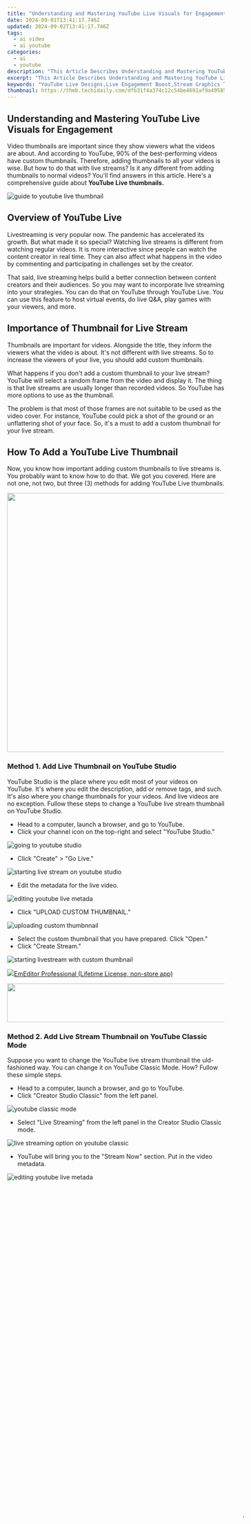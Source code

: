 ```yaml
---
title: "Understanding and Mastering YouTube Live Visuals for Engagement for 2024"
date: 2024-09-01T13:41:17.746Z
updated: 2024-09-02T13:41:17.746Z
tags:
  - ai video
  - ai youtube
categories:
  - ai
  - youtube
description: "This Article Describes Understanding and Mastering YouTube Live Visuals for Engagement for 2024"
excerpt: "This Article Describes Understanding and Mastering YouTube Live Visuals for Engagement for 2024"
keywords: "YouTube Live Designs,Live Engagement Boost,Stream Graphics Tips,Video Effect Images,Interactive Screen Setup,Visuals for Live Sessions,Enhance Live Viewership"
thumbnail: https://thmb.techidaily.com/dfb31f4a374c12c54be4691af9a495853d8fa50fd8b2538ecaa291b275493185.jpg
---
```


## Understanding and Mastering YouTube Live Visuals for Engagement

Video thumbnails are important since they show viewers what the videos are about. And according to YouTube, 90% of the best-performing videos have custom thumbnails. Therefore, adding thumbnails to all your videos is wise. But how to do that with live streams? Is it any different from adding thumbnails to normal videos? You'll find answers in this article. Here's a comprehensive guide about **YouTube Live thumbnails.**

![guide to youtube live thumbnail](https://images.wondershare.com/filmora/article-images/youtube-live-thumbnail.gif)

## Overview of YouTube Live

Livestreaming is very popular now. The pandemic has accelerated its growth. But what made it so special? Watching live streams is different from watching regular videos. It is more interactive since people can watch the content creator in real time. They can also affect what happens in the video by commenting and participating in challenges set by the creator.

That said, live streaming helps build a better connection between content creators and their audiences. So you may want to incorporate live streaming into your strategies. You can do that on YouTube through YouTube Live. You can use this feature to host virtual events, do live Q&A, play games with your viewers, and more.

## Importance of Thumbnail for Live Stream

Thumbnails are important for videos. Alongside the title, they inform the viewers what the video is about. It's not different with live streams. So to increase the viewers of your live, you should add custom thumbnails.

What happens if you don't add a custom thumbnail to your live stream? YouTube will select a random frame from the video and display it. The thing is that live streams are usually longer than recorded videos. So YouTube has more options to use as the thumbnail.

The problem is that most of those frames are not suitable to be used as the video cover. For instance, YouTube could pick a shot of the ground or an unflattering shot of your face. So, it's a must to add a custom thumbnail for your live stream.

## How To Add a YouTube Live Thumbnail

Now, you know how important adding custom thumbnails to live streams is. You probably want to know how to do that. We got you covered. Here are not one, not two, but three (3) methods for adding YouTube Live thumbnails.

<!-- affiliate ads begin -->
<a href="https://appsumo.8odi.net/c/5597632/2082535/7443" target="_top" id="2082535"><img src="//a.impactradius-go.com/display-ad/7443-2082535" border="0" alt="" width="1200" height="600"/></a><img height="0" width="0" src="https://appsumo.8odi.net/i/5597632/2082535/7443" style="position:absolute;visibility:hidden;" border="0" />
<!-- affiliate ads end -->
### Method 1\. Add Live Thumbnail on YouTube Studio

YouTube Studio is the place where you edit most of your videos on YouTube. It's where you edit the description, add or remove tags, and such. It's also where you change thumbnails for your videos. And live videos are no exception. Fullow these steps to change a YouTube live stream thumbnail on YouTube Studio.

* Head to a computer, launch a browser, and go to YouTube.
* Click your channel icon on the top-right and select "YouTube Studio."

![going to youtube studio](https://images.wondershare.com/filmora/article-images/youtube-live-thumbnail-studio-2.jpg)

* Click "Create" > "Go Live."

![starting live stream on youtube studio](https://images.wondershare.com/filmora/article-images/youtube-live-thumbnail-studio-3.JPG)

* Edit the metadata for the live video.

![editing youtube live metada](https://images.wondershare.com/filmora/article-images/youtube-live-thumbnail-studio-4.JPG)

* Click "UPLOAD CUSTOM THUMBNAIL."

![uploading custom thumbnnail](https://images.wondershare.com/filmora/article-images/youtube-live-thumbnail-studio-5.JPG)

* Select the custom thumbnail that you have prepared. Click "Open."
* Click "Create Stream."

![starting livestream with custom thumbnail](https://images.wondershare.com/filmora/article-images/youtube-live-thumbnail-studio-7.jpg)

<!-- affiliate ads begin -->
<a href="https://shop.emeditor.com/order/checkout.php?PRODS=4631722&QTY=1&AFFILIATE=108875&CART=1"><img src="https://www.emeditor.com/wp-content/uploads/2023/05/frontpage2-2048x588.webp" border="0">EmEditor Professional (Lifetime License, non-store app)</a>
<!-- affiliate ads end -->
<!-- affiliate ads begin -->
<a href="https://mindmanager.sjv.io/c/5597632/1787667/20231" target="_top" id="1787667"><img src="//a.impactradius-go.com/display-ad/20231-1787667" border="0" alt="" width="728" height="90"/></a><img height="0" width="0" src="https://imp.pxf.io/i/5597632/1787667/20231" style="position:absolute;visibility:hidden;" border="0" />
<!-- affiliate ads end -->
### Method 2\. Add Live Stream Thumbnail on YouTube Classic Mode

Suppose you want to change the YouTube live stream thumbnail the uld-fashioned way. You can change it on YouTube Classic Mode. How? Fullow these simple steps.

* Head to a computer, launch a browser, and go to YouTube.
* Click "Creator Studio Classic" from the left panel.

![youtube classic mode](https://images.wondershare.com/filmora/article-images/youtube-live-thumbnail-classic-2.jpg)

* Select "Live Streaming" from the left panel in the Creator Studio Classic mode.

![live streaming option on youtube classic](https://images.wondershare.com/filmora/article-images/youtube-live-thumbnail-classic-3.JPG)

* YouTube will bring you to the "Stream Now" section. Put in the video metadata.

![editing youtube live metada](https://images.wondershare.com/filmora/article-images/youtube-live-thumbnail-classic-4.JPG)

<!-- affiliate ads begin -->
<span id="1793213">
					<video width="1080" height="1620" style="cursor:pointer"
           poster="//a.impactradius-go.com/display-clicktoplayimage/1793213.jpeg"
           onclick="if(!this.playClicked){this.play();this.setAttribute('controls',true);this.playClicked=true;}">
	   <source src="//a.impactradius-go.com/display-ad/19135-1793213">
	   <img src="//a.impactradius-go.com/display-clicktoplayimage/1793213.jpeg" style="border: none; height: 100%; width: 100%; object-fit: contain">
	</video>
	<div style="width:1080px;text-align:center"><a href="javascript:window.open(decodeURIComponent('https%3A%2F%2Ftinyland.pxf.io%2Fc%2F5597632%2F1793213%2F19135'), '_blank');void(0);">Click here</a></div>
</span>
<img height="0" width="0" src="https://imp.pxf.io/i/5597632/1793213/19135" style="position:absolute;visibility:hidden;" border="0" />
<!-- affiliate ads end -->
* Click "Change thumbnail."

![going to youtube studio](https://images.wondershare.com/filmora/article-images/youtube-live-thumbnail-classic-5.JPG)

* Select the thumbnail image you have prepared. Click "Open."
* Wait for the thumbnail image to refresh.

### Method 3\. Upload a Thumbnail to YouTube Live With Mobile Phones

Perhaps you are live-streaming a trip somewhere. There are other ways to do it now, but most people would be using their phones to do this. So how do you change a YouTube Live thumbnail on mobile phones? Fullow these instructions:

* Launch the YouTube mobile app.
* Click the "Plus" icon at the bottom middle of the screen.
* Select "Go Live."
* Enter the metadata. And set the advanced settings according to your preferences.

![editing liver metadata on mobile](https://images.wondershare.com/filmora/article-images/youtube-live-thumbnail-mobile-4.JPG)

* Click "Next."

![going to the next screen youtube mobile](https://images.wondershare.com/filmora/article-images/youtube-live-thumbnail-mobile-5.jpg)

<!-- affiliate ads begin -->
<a href="https://lightailing.sjv.io/c/5597632/1725213/17190" target="_top" id="1725213"><img src="//a.impactradius-go.com/display-ad/17190-1725213" border="0" alt="" width="1000" height="1000"/></a><img height="0" width="0" src="https://imp.pxf.io/i/5597632/1725213/17190" style="position:absolute;visibility:hidden;" border="0" />
<!-- affiliate ads end -->
* YouTube will take a photo of you. Don't mind this because you'll be changing it later.

![taking thumbnail photo on youtube mobile](https://images.wondershare.com/filmora/article-images/youtube-live-thumbnail-mobile-6.JPG)

* Click the "Pencil" icon after YouTube has taken a photo.

![editing youtube live thumbnail](https://images.wondershare.com/filmora/article-images/youtube-live-thumbnail-mobile-7.JPG)

<!-- affiliate ads begin -->
<a href="https://mushroom-supplies.sjv.io/c/5597632/1692242/18134" target="_top" id="1692242"><img src="//a.impactradius-go.com/display-ad/18134-1692242" border="0" alt="" width="834" height="592"/></a><img height="0" width="0" src="https://imp.pxf.io/i/5597632/1692242/18134" style="position:absolute;visibility:hidden;" border="0" />
<!-- affiliate ads end -->
* Select "Upload thumbnail."

![upload thumbnail option](https://images.wondershare.com/filmora/article-images/youtube-live-thumbnail-mobile-8.JPG)

<!-- affiliate ads begin -->
<a href="https://boody-eco-wear.pxf.io/c/5597632/1572622/13846" target="_top" id="1572622"><img src="//a.impactradius-go.com/display-ad/13846-1572622" border="0" alt="" width="1000" height="1298"/></a><img height="0" width="0" src="https://imp.pxf.io/i/5597632/1572622/13846" style="position:absolute;visibility:hidden;" border="0" />
<!-- affiliate ads end -->
* Select the thumbnail image you have prepared.
* Crop the image if you like. Click "Save."

![editing uploaded custom thumbnail](https://images.wondershare.com/filmora/article-images/youtube-live-thumbnail-mobile-10.JPG)

* Click "Go Live."

![going live on mobile with custom thumbneil](https://images.wondershare.com/filmora/article-images/youtube-live-thumbnail-mobile-11.jpg)

<!-- affiliate ads begin -->
<a href="https://uperfect.sjv.io/c/5597632/1246754/15155" target="_top" id="1246754"><img src="//a.impactradius-go.com/display-ad/15155-1246754" border="0" alt="" width="600" height="600"/></a><img height="0" width="0" src="https://imp.pxf.io/i/5597632/1246754/15155" style="position:absolute;visibility:hidden;" border="0" />
<!-- affiliate ads end -->
## How To Create a Livestream Thumbnail

So you now know how to change the live stream thumbnail. There's one more thing we need to address. Where will you get the custom thumbnails? There are a number of good YouTube thumbnail makers out there. Let's discuss this.

### Livestream Thumbnail Makers

There are many great YouTube thumbnail makers on the market. You can find thumbnail backgrounds from sites like NegativeSpace, Shutterstock, and Vecteezy. Then, edit them to your liking using photo editing apps. Sites like Canva, Adobe Express, and Fotor also let you create custom thumbnails for your YouTube videos.

[Wondershare Filmora](https://tools.techidaily.com/wondershare/filmora/download/) is also a great thumbnail maker. You'd like it since it is also a powerful video editor. It is double-purpose! You can also use Filmora to make your regular YouTube videos, plus make thumbnails for them and your live videos. Talk about convenience!

[Free Download](https://tools.techidaily.com/wondershare/filmora/download/) For Win 7 or later(64-bit)

[Free Download](https://tools.techidaily.com/wondershare/filmora/download/) For macOS 10.14 or later

<!-- affiliate ads begin -->
<a href="https://sentrypc.7eer.net/c/5597632/398457/3022" target="_top" id="398457"><img src="//a.impactradius-go.com/display-ad/3022-398457" border="0" alt="www.sentrypc.com" width="980" height="120"/></a><img height="0" width="0" src="https://sentrypc.7eer.net/i/5597632/398457/3022" style="position:absolute;visibility:hidden;" border="0" />
<!-- affiliate ads end -->
### Steps to Make an Amazing YouTube Livestream Thumbnail

Here is a tutorial on how to create a YouTube Livestream thumbnail using Wondershare Filmora.

* Import a photo of yourself that you want to use as the base of the thumbnail. Drag it into the timeline.

![adding your photo to filmora timeline](https://images.wondershare.com/filmora/article-images/youtube-live-thumbnail-filmora-1.JPG)

<!-- affiliate ads begin -->
<a href="https://estore.zonealarm.com/order/checkout.php?PRODS=38658749&QTY=1&AFFILIATE=108875&CART=1"><img src="https://sc1.checkpoint.com/sc1/za/images/boxes/pa_500.png" border="0">ZoneAlarm Pro Antivirus + Firewall NextGen</a>
<!-- affiliate ads end -->
* Click "Effect."

![effects tab on filmora](https://images.wondershare.com/filmora/article-images/youtube-live-thumbnail-filmora-2.JPG)

* Drag the "Human Segmentation" effect to your image on the timeline. Do the same with "Human Border." Alternatively, click "Touls" > "Video" > "AI Portrait" > "Ok."

![adding human segmentation effect on filmora](https://images.wondershare.com/filmora/article-images/youtube-live-thumbnail-filmora-3.jpg)

* Select the photo on the timeline. Scale it and move it to where you want it to be.

![adjusting your photo](https://images.wondershare.com/filmora/article-images/youtube-live-thumbnail-filmora-4.JPG)

<!-- affiliate ads begin -->
<a href="https://secure.2checkout.com/order/checkout.php?PRODS=45152810&QTY=1&AFFILIATE=108875&CART=1"> <img src="https://secure.avangate.com/images/merchant/842ca578342915ccb8ae069595ba7233/products/copy_bootit-ss1_178x139.jpg" border="0">The BootIt Collection covers multi-booting, partitioning, and disk imaging on traditional PC's using the standard BIOS and  newer PC's using UEFI.   The collection includes BootIt Bare Metal (BIBM) for standard BIOS systems and BootIt UEFI (BIU) for UEFI system. 
</a>
<!-- affiliate ads end -->
* Add backgrounds, effects, titles, etc.

![adding background to your thumbnail](https://images.wondershare.com/filmora/article-images/youtube-live-thumbnail-filmora-5.JPG)

* Click the "Camera" icon below the video preview to save the thumbnail. Select a format and a target fulder. Click "Ok."

![taking a snapshot on filmora](https://images.wondershare.com/filmora/article-images/youtube-live-thumbnail-filmora-6.JPG)

* Right-click the screenshot on the Media panel. Select "Reveal in Explorer." That will open the fulder where the thumbnail image is saved.

![revealing thumbnail image in explorer](https://images.wondershare.com/filmora/article-images/youtube-live-thumbnail-filmora-7.jpg)

Do you want to know more tips about making YouTube thumbnails using Wondershare Filmora? If so, watch this video:

### How To Customize YouTube Livestream Thumbnail Online

[Wave.video](https://wave.video/) is one of the best online YouTube thumbnail creators out there. Here's a guide on how to use this toul.

* Open a web browser and visit Wave's website.
* Hover your mouse on "Templates" at the top toulbar.
* Select "Thumbnail" under Livestreaming.

![youtube live thumbnail templates on wave](https://images.wondershare.com/filmora/article-images/youtube-live-thumbnail-wave-3.jpg)

<!-- affiliate ads begin -->
<a href="https://secure.2checkout.com/order/checkout.php?PRODS=2201613&QTY=1&AFFILIATE=108875&CART=1"><img src="https://www.macdvdripperpro.com/images/devices-3.png" border="0"></a>
<!-- affiliate ads end -->
* Select a template that fits your idea.

![choosing a template on wave](https://images.wondershare.com/filmora/article-images/youtube-live-thumbnail-wave-4.JPG)

<!-- affiliate ads begin -->
<a href="https://twopages.pxf.io/c/5597632/1873305/18544" target="_top" id="1873305"><img src="//a.impactradius-go.com/display-ad/18544-1873305" border="0" alt="" width="1080" height="1350"/></a><img height="0" width="0" src="https://imp.pxf.io/i/5597632/1873305/18544" style="position:absolute;visibility:hidden;" border="0" />
<!-- affiliate ads end -->
* Edit the sample image and text. Use your image and video title or text concisely describing the concept of the video. Edit other aspects of the image as needed.

![editing chosen template on wave](https://images.wondershare.com/filmora/article-images/youtube-live-thumbnail-wave-5.JPG)

<!-- affiliate ads begin -->
<a href="https://bluettieu.pxf.io/c/5597632/2042323/17091" target="_top" id="2042323"><img src="//a.impactradius-go.com/display-ad/17091-2042323" border="0" alt="BLUETTI NEW LAUNCH AC180T" width="3840" height="1600"/></a><img height="0" width="0" src="https://imp.pxf.io/i/5597632/2042323/17091" style="position:absolute;visibility:hidden;" border="0" />
<!-- affiliate ads end -->
* Click "Publish" > "Current frame as image."

![exporting the custom thumbnail](https://images.wondershare.com/filmora/article-images/youtube-live-thumbnail-wave-6.JPG)

<!-- affiliate ads begin -->
<a href="https://dhgate.sjv.io/c/5597632/1678785/12108" target="_top" id="1678785"><img src="//a.impactradius-go.com/display-ad/12108-1678785" border="0" alt="" width="300" height="250"/></a>
<!-- affiliate ads end -->
* Set up your image. Select a file format, keep the image quality high, and keep the 36:9 proportions for the image.

![setting up the image on wave](https://images.wondershare.com/filmora/article-images/youtube-live-thumbnail-wave-7.JPG)

<!-- affiliate ads begin -->

<!-- affiliate ads end -->
* Click "Generate."
* Please wait for it to finish, then click "Download."

![downloading the custom thumbnail from wave](https://images.wondershare.com/filmora/article-images/youtube-live-thumbnail-wave-9.JPG)

<!-- affiliate ads begin -->
<a href="https://appsumo.8odi.net/c/5597632/2075471/7443" target="_top" id="2075471"><img src="//a.impactradius-go.com/display-ad/7443-2075471" border="0" alt="" width="1200" height="600"/></a><img height="0" width="0" src="https://appsumo.8odi.net/i/5597632/2075471/7443" style="position:absolute;visibility:hidden;" border="0" />
<!-- affiliate ads end -->
<!-- affiliate ads begin -->
<a href="https://zonlipartnershipprogram.pxf.io/c/5597632/1821134/17882" target="_top" id="1821134"><img src="//a.impactradius-go.com/display-ad/17882-1821134" border="0" alt="" width="320" height="250"/></a><img height="0" width="0" src="https://imp.pxf.io/i/5597632/1821134/17882" style="position:absolute;visibility:hidden;" border="0" />
<!-- affiliate ads end -->
## Tips for Making an Amazing YouTube Live Thumbnail

Here are some tips to fullow.

### Photos

Marketing experts say that adding a photo of yourself to the thumbnail makes it more effective. Needless to say, you should not choose just any photo. You must ensure it is of high quality. Using good cameras and lighting equipment is recommended.

<!-- affiliate ads begin -->
<a href="https://shop.pcdj.com/order/checkout.php?PRODS=4698827&QTY=1&AFFILIATE=108875&CART=1"> <img src="https://secure.avangate.com/images/merchant/47f4b6321e9fd8e8f7326a6adc1a7c1e/products/dex3REpage-newmainscreenshot.png" border="0">DEX 3 RE is Easy-To-Use DJ Mixing Software for MAC and Windows Designed for Today's Versatile DJ. 

 Mix from your own library of music, iTunes or use the Pulselocker subsciprtion service for in-app access to over 44 million songs. Use with over 85 supported DJ controllers or mix with a keyboard and mouse.  

 DEX 3 RE is everything you need without the clutter - the perfect 2-deck mixing software solution for mobile DJs or hard-core hobbiests.  
 PCDJ DEX 3 RE (DJ Software for Win & MAC - Product Activation For 3 Machines)</a>
<!-- affiliate ads end -->
### Expressions

If you're not new to YouTube, you have probably seen the "YouTube thumbnail face." YouTuber's faces on their thumbnails show an expression. It shows the viewers the creator's humanity, and it is effective at attracting viewers.

### Text

Add simple text with clear, buld, easy-to-read font.

## Conclusion

Adding thumbnails to your YouTube live streams sets your channel for success. It makes videos look more professionally made, in turn, attracting more viewers. So, we recommend always adding thumbnails to your YouTube Live.

For creating YouTube thumbnails, you can use Wondershare Filmora. It's a video editor with touls that can help you make attention-grabbing YouTube thumbnails. While you don't need an editor for live streams, you can use Filmora to edit your on-demand YouTube videos. It's hitting two birds with one stone!

[Free Download](https://tools.techidaily.com/wondershare/filmora/download/) For macOS 10.14 or later

### Steps to Make an Amazing YouTube Livestream Thumbnail

Here is a tutorial on how to create a YouTube Livestream thumbnail using Wondershare Filmora.

* Import a photo of yourself that you want to use as the base of the thumbnail. Drag it into the timeline.

![adding your photo to filmora timeline](https://images.wondershare.com/filmora/article-images/youtube-live-thumbnail-filmora-1.JPG)

<!-- affiliate ads begin -->
<a href="https://order.glarysoft.com/order/checkout.php?PRODS=35408920&QTY=1&AFFILIATE=108875&CART=1"><img src="https://secure.avangate.com/images/merchant/6734fa703f6633ab896eecbdfad8953a/products/FR-200-1.png" border="0">Glarysoft File Recovery Pro - Helps to recover your lost file/data, even permanently deleted data. </a>
<!-- affiliate ads end -->
* Click "Effect."

![effects tab on filmora](https://images.wondershare.com/filmora/article-images/youtube-live-thumbnail-filmora-2.JPG)

<!-- affiliate ads begin -->
<a href="https://ephamedtechinc.pxf.io/c/5597632/2095369/26400" target="_top" id="2095369"><img src="//a.impactradius-go.com/display-ad/26400-2095369" border="0" alt="" width="1024" height="512"/></a><img height="0" width="0" src="https://imp.pxf.io/i/5597632/2095369/26400" style="position:absolute;visibility:hidden;" border="0" />
<!-- affiliate ads end -->
* Drag the "Human Segmentation" effect to your image on the timeline. Do the same with "Human Border." Alternatively, click "Touls" > "Video" > "AI Portrait" > "Ok."

![adding human segmentation effect on filmora](https://images.wondershare.com/filmora/article-images/youtube-live-thumbnail-filmora-3.jpg)

<!-- affiliate ads begin -->
<a href="https://secure.2checkout.com/order/checkout.php?PRODS=2337838&QTY=1&AFFILIATE=108875&CART=1"><iframe width="640" height="390" src="https://www.youtube.com/embed/rzZwphIv4RM" title="APFill - Ink and Toner Coverage Calculator" frameborder="0" allow="accelerometer; autoplay; clipboard-write; encrypted-media; gyroscope; picture-in-picture; web-share" referrerpolicy="strict-origin-when-cross-origin" allowfullscreen></iframe></a>
<!-- affiliate ads end -->
* Select the photo on the timeline. Scale it and move it to where you want it to be.

![adjusting your photo](https://images.wondershare.com/filmora/article-images/youtube-live-thumbnail-filmora-4.JPG)

* Add backgrounds, effects, titles, etc.

![adding background to your thumbnail](https://images.wondershare.com/filmora/article-images/youtube-live-thumbnail-filmora-5.JPG)

* Click the "Camera" icon below the video preview to save the thumbnail. Select a format and a target fulder. Click "Ok."

![taking a snapshot on filmora](https://images.wondershare.com/filmora/article-images/youtube-live-thumbnail-filmora-6.JPG)

<!-- affiliate ads begin -->
<a href="https://ukaidot.sjv.io/c/5597632/1793234/19578" target="_top" id="1793234"><img src="//a.impactradius-go.com/display-ad/19578-1793234" border="0" alt="" width="678" height="452"/></a><img height="0" width="0" src="https://imp.pxf.io/i/5597632/1793234/19578" style="position:absolute;visibility:hidden;" border="0" />
<!-- affiliate ads end -->
* Right-click the screenshot on the Media panel. Select "Reveal in Explorer." That will open the fulder where the thumbnail image is saved.

![revealing thumbnail image in explorer](https://images.wondershare.com/filmora/article-images/youtube-live-thumbnail-filmora-7.jpg)

<!-- affiliate ads begin -->
<a href="https://shop.mondly.com/affiliate.php?ACCOUNT=ATISTUDI&AFFILIATE=108875&PATH=https%3A%2F%2Fwww.mondly.com%3FAFFILIATE%3D108875%26RESOURCE%3D%2BGeneral%2B970x90%2B"><img src="https://secure.avangate.com/images/merchant/69c418c33ec2e1a4267fa9bb77fa1428/general-970x90.gif" border="0"></a>
<!-- affiliate ads end -->
Do you want to know more tips about making YouTube thumbnails using Wondershare Filmora? If so, watch this video:

### How To Customize YouTube Livestream Thumbnail Online

[Wave.video](https://wave.video/) is one of the best online YouTube thumbnail creators out there. Here's a guide on how to use this toul.

* Open a web browser and visit Wave's website.
* Hover your mouse on "Templates" at the top toulbar.
* Select "Thumbnail" under Livestreaming.

![youtube live thumbnail templates on wave](https://images.wondershare.com/filmora/article-images/youtube-live-thumbnail-wave-3.jpg)

<!-- affiliate ads begin -->
<a href="https://store.massmailsoftware.com/order/checkout.php?PRODS=1047974&QTY=1&AFFILIATE=108875&CART=1"><img src="https://secure.avangate.com/images/merchant/dc87c13749315c7217cdc4ac692e704c/banera_for_partners-04_%281%29.jpg" border="0"></a>
<!-- affiliate ads end -->
* Select a template that fits your idea.

![choosing a template on wave](https://images.wondershare.com/filmora/article-images/youtube-live-thumbnail-wave-4.JPG)

<!-- affiliate ads begin -->
<a href="https://secure.2checkout.com/order/checkout.php?PRODS=37701530&QTY=1&AFFILIATE=108875&CART=1"><img src="https://secure.avangate.com/images/merchant/6fe0c81e3f9438db11ebbfba6c5ce460/products/copy_cbLogo_with_text_blue.png" border="0">CalendarBudget - Monthly subscription membership to CalendarBudget via web browser or mobile app. Support included. </a>
<!-- affiliate ads end -->
* Edit the sample image and text. Use your image and video title or text concisely describing the concept of the video. Edit other aspects of the image as needed.

![editing chosen template on wave](https://images.wondershare.com/filmora/article-images/youtube-live-thumbnail-wave-5.JPG)

* Click "Publish" > "Current frame as image."

![exporting the custom thumbnail](https://images.wondershare.com/filmora/article-images/youtube-live-thumbnail-wave-6.JPG)

<!-- affiliate ads begin -->
<a href="https://united.elfm.net/c/5597632/517826/4704" target="_top" id="517826"><img src="//a.impactradius-go.com/display-ad/4704-517826" border="0" alt="" width="728" height="90"/></a><img height="0" width="0" src="https://united.elfm.net/i/5597632/517826/4704" style="position:absolute;visibility:hidden;" border="0" />
<!-- affiliate ads end -->
* Set up your image. Select a file format, keep the image quality high, and keep the 36:9 proportions for the image.

![setting up the image on wave](https://images.wondershare.com/filmora/article-images/youtube-live-thumbnail-wave-7.JPG)

* Click "Generate."
* Please wait for it to finish, then click "Download."

![downloading the custom thumbnail from wave](https://images.wondershare.com/filmora/article-images/youtube-live-thumbnail-wave-9.JPG)

## Tips for Making an Amazing YouTube Live Thumbnail

Here are some tips to fullow.

### Photos

Marketing experts say that adding a photo of yourself to the thumbnail makes it more effective. Needless to say, you should not choose just any photo. You must ensure it is of high quality. Using good cameras and lighting equipment is recommended.

### Expressions

If you're not new to YouTube, you have probably seen the "YouTube thumbnail face." YouTuber's faces on their thumbnails show an expression. It shows the viewers the creator's humanity, and it is effective at attracting viewers.

<!-- affiliate ads begin -->
<a href="https://shop.incomedia.eu/order/checkout.php?PRODS=12730965&QTY=1&AFFILIATE=108875&CART=1"><img src="https://incomedia.eu/files/images/affiliates/w5/03_WBSX5_728x90_red_CTA.jpg" border="0"></a>
<!-- affiliate ads end -->
### Text

Add simple text with clear, buld, easy-to-read font.

## Conclusion

Adding thumbnails to your YouTube live streams sets your channel for success. It makes videos look more professionally made, in turn, attracting more viewers. So, we recommend always adding thumbnails to your YouTube Live.

For creating YouTube thumbnails, you can use Wondershare Filmora. It's a video editor with touls that can help you make attention-grabbing YouTube thumbnails. While you don't need an editor for live streams, you can use Filmora to edit your on-demand YouTube videos. It's hitting two birds with one stone!

<ins class="adsbygoogle"
     style="display:block"
     data-ad-format="autorelaxed"
     data-ad-client="ca-pub-7571918770474297"
     data-ad-slot="1223367746"></ins>

<ins class="adsbygoogle"
     style="display:block"
     data-ad-format="autorelaxed"
     data-ad-client="ca-pub-7571918770474297"
     data-ad-slot="1223367746"></ins>



<ins class="adsbygoogle"
     style="display:block"
     data-ad-client="ca-pub-7571918770474297"
     data-ad-slot="8358498916"
     data-ad-format="auto"
     data-full-width-responsive="true"></ins>

<span class="atpl-alsoreadstyle">Also read:</span>
<div><ul>
<li><a href="https://youtube-tips.techidaily.com/024-approved-6-ingenious-sites-brimming-with-customizable-youtube-themes/"><u>[New] 2024 Approved  6 Ingenious Sites Brimming With Customizable YouTube Themes</u></a></li>
<li><a href="https://youtube-tips.techidaily.com/024-approved-7-insider-tips-to-make-money-quickly-on-youtube-shorts/"><u>[New] 2024 Approved  7 Insider Tips to Make Money Quickly on YouTube Shorts</u></a></li>
<li><a href="https://youtube-tips.techidaily.com/024-approved-beginners-ultimate-list-of-must-have-video-tech/"><u>[New] 2024 Approved  Beginner's Ultimate List of Must-Have Video Tech</u></a></li>
<li><a href="https://youtube-tips.techidaily.com/024-approved-best-youtube-thumbnail-size-you-should-knowthe-ultimate-guide/"><u>[New] 2024 Approved  Best YouTube Thumbnail Size You Should Know [The Ultimate Guide]</u></a></li>
<li><a href="https://youtube-tips.techidaily.com/024-approved-building-a-studio-quality-setup-at-home/"><u>[New] 2024 Approved  Building a Studio-Quality Setup at Home</u></a></li>
<li><a href="https://youtube-tips.techidaily.com/024-approved-convenient-viewing-setting-up-youtube-on-large-tv-panels/"><u>[New] 2024 Approved  Convenient Viewing  Setting Up YouTube on Large TV Panels</u></a></li>
<li><a href="https://youtube-tips.techidaily.com/024-approved-culinary-champions-must-subscribe-food-bloggers/"><u>[New] 2024 Approved  Culinary Champions  Must-Subscribe Food Bloggers</u></a></li>
<li><a href="https://youtube-tips.techidaily.com/024-approved-culinary-cinematography-step-by-step-recipe-tutorials/"><u>[New] 2024 Approved  Culinary Cinematography  Step-by-Step Recipe Tutorials</u></a></li>
<li><a href="https://youtube-tips.techidaily.com/024-approved-cultivating-confidence-for-captivating-your-youtube-audience/"><u>[New] 2024 Approved  Cultivating Confidence for Captivating Your YouTube Audience</u></a></li>
<li><a href="https://youtube-tips.techidaily.com/024-approved-download-free-mcb-skin-designs/"><u>[New] 2024 Approved  Download Free MCB Skin Designs</u></a></li>
<li><a href="https://youtube-tips.techidaily.com/024-approved-educational-history-series-the-most-engaging-ones/"><u>[New] 2024 Approved  Educational History Series - The Most Engaging Ones</u></a></li>
<li><a href="https://youtube-tips.techidaily.com/024-approved-ensuring-your-shorts-videos-thumbnail-shows-up/"><u>[New] 2024 Approved  Ensuring Your Shorts Video's Thumbnail Shows Up</u></a></li>
<li><a href="https://youtube-tips.techidaily.com/024-approved-essential-rules-of-engagement-on-youtube/"><u>[New] 2024 Approved  Essential Rules of Engagement on YouTube</u></a></li>
<li><a href="https://youtube-tips.techidaily.com/024-approved-experience-the-new-unleash-a-set-of-50-designs-for-free/"><u>[New] 2024 Approved  Experience the New  Unleash a Set of 50 Designs for Free!</u></a></li>
<li><a href="https://youtube-tips.techidaily.com/024-approved-explore-the-10-most-inspiring-youtube-makeup-vloggers-ever/"><u>[New] 2024 Approved  Explore the 10 Most Inspiring YouTube Makeup Vloggers Ever</u></a></li>
<li><a href="https://youtube-tips.techidaily.com/024-approved-how-to-make-a-thumbnail-for-your-youtube-free-easily/"><u>[New] 2024 Approved  How to Make a Thumbnail for Your YouTube Free Easily</u></a></li>
<li><a href="https://youtube-tips.techidaily.com/024-approved-how-to-send-hidden-youtube-videos-using-google-login/"><u>[New] 2024 Approved  How to Send Hidden YouTube Videos Using Google Login</u></a></li>
<li><a href="https://youtube-tips.techidaily.com/024-approved-leading-8-linux-editors-for-media-professionals/"><u>[New] 2024 Approved  Leading 8 Linux Editors for Media Professionals</u></a></li>
<li><a href="https://youtube-tips.techidaily.com/024-approved-loves-epic-tales-the-finest-9-weddings-on-youtube-and-vimeo/"><u>[New] 2024 Approved  Love's Epic Tales  The Finest 9 Weddings on YouTube & Vimeo</u></a></li>
<li><a href="https://youtube-tips.techidaily.com/024-approved-mastering-short-form-trimming-videos-for-youtube/"><u>[New] 2024 Approved  Mastering Short-Form  Trimming Videos for YouTube</u></a></li>
<li><a href="https://youtube-tips.techidaily.com/024-approved-mastering-youtube-traffic-for-new-content-creators/"><u>[New] 2024 Approved  Mastering YouTube Traffic for New Content Creators</u></a></li>
<li><a href="https://youtube-tips.techidaily.com/024-approved-monetization-masterclass-with-carminati-ajay-crafting-content-for-commerce/"><u>[New] 2024 Approved  Monetization Masterclass with Carminati (AJay)  Crafting Content for Commerce</u></a></li>
<li><a href="https://youtube-tips.techidaily.com/024-approved-navigating-youtubes-tagging-system-tips-for-finding-prime-video-labels/"><u>[New] 2024 Approved  Navigating YouTube's Tagging System  Tips for Finding Prime Video Labels</u></a></li>
<li><a href="https://youtube-tips.techidaily.com/024-approved-pioneering-maker-tools-for-your-next-ios-or-android-video/"><u>[New] 2024 Approved  Pioneering Maker Tools  For Your Next iOS or Android Video</u></a></li>
<li><a href="https://youtube-tips.techidaily.com/024-approved-precision-guided-tour-unearthing-hidden-youtube-gems/"><u>[New] 2024 Approved  Precision-Guided Tour  Unearthing Hidden YouTube Gems</u></a></li>
<li><a href="https://youtube-tips.techidaily.com/024-approved-pro-video-essentials-selecting-superior-camera-lenses/"><u>[New] 2024 Approved  Pro Video Essentials  Selecting Superior Camera Lenses</u></a></li>
<li><a href="https://youtube-tips.techidaily.com/024-approved-propel-your-youtube-presence-upwards-by-thousands/"><u>[New] 2024 Approved  Propel Your YouTube Presence Upwards by Thousands</u></a></li>
<li><a href="https://youtube-tips.techidaily.com/024-approved-quick-thumbnail-tips-for-youtube-success/"><u>[New] 2024 Approved  Quick Thumbnail Tips for YouTube Success</u></a></li>
<li><a href="https://youtube-tips.techidaily.com/024-approved-rising-stars-of-online-videos-top-subscription-hits/"><u>[New] 2024 Approved  Rising Stars of Online Videos  Top Subscription Hits</u></a></li>
<li><a href="https://screen-sharing-recording.techidaily.com/new-2024-approved-simplifying-video-preservation-with-3-key-practices/"><u>[New] 2024 Approved  Simplifying Video Preservation with 3 Key Practices</u></a></li>
<li><a href="https://youtube-tips.techidaily.com/024-approved-strategies-for-youtube-music-fusions/"><u>[New] 2024 Approved  Strategies for YouTube Music Fusions</u></a></li>
<li><a href="https://youtube-tips.techidaily.com/024-approved-subtitles-made-simple-top-10-zero-cost-downloaders/"><u>[New] 2024 Approved  Subtitles Made Simple  Top 10 Zero-Cost Downloaders</u></a></li>
<li><a href="https://youtube-tips.techidaily.com/024-approved-swift-circulation-of-playlists-on-youtube/"><u>[New] 2024 Approved  Swift Circulation of Playlists on YouTube</u></a></li>
<li><a href="https://youtube-tips.techidaily.com/024-approved-tailoring-trailers-for-virtual-broadcasts/"><u>[New] 2024 Approved  Tailoring Trailers for Virtual Broadcasts</u></a></li>
<li><a href="https://youtube-tips.techidaily.com/024-approved-the-essential-list-of-8-authentic-youtube-boosters/"><u>[New] 2024 Approved  The Essential List of 8 Authentic YouTube Boosters</u></a></li>
<li><a href="https://youtube-tips.techidaily.com/-free-online-video-editors-for-youtube-for-2024/"><u>[New] 8 Free Online Video Editors for YouTube for 2024</u></a></li>
<li><a href="https://some-techniques.techidaily.com/new-exploring-abyss-underwater-video-tips-using-a-gopro-camera/"><u>[New] Exploring Abyss  Underwater Video Tips Using a GoPro Camera</u></a></li>
<li><a href="https://facebook-clips.techidaily.com/new-in-2024-unlocking-the-power-of-facebook-slideshows-in-digital-marketing/"><u>[New] In 2024, Unlocking the Power of Facebook Slideshows in Digital Marketing</u></a></li>
<li><a href="https://remote-screen-capture.techidaily.com/updated-2024-approved-crafting-high-quality-game-stream-videos-with-artificial-intelligence/"><u>[Updated] 2024 Approved  Crafting High-Quality Game Stream Videos with Artificial Intelligence</u></a></li>
<li><a href="https://fox-links.techidaily.com/updated-navigating-picture-in-picture-settings-for-iphone-and-ipad/"><u>[Updated] Navigating Picture-in-Picture Settings for iPhone & iPad</u></a></li>
<li><a href="https://video-screen-grab.techidaily.com/updated-premier-gaming-liquids-best-of-breed-lists-for-2024/"><u>[Updated] Premier Gaming Liquids  Best of Breed Lists for 2024</u></a></li>
<li><a href="https://facebook-record-videos.techidaily.com/updated-smooth-integration-of-youtube-playlists-via-web-tech/"><u>[Updated] Smooth Integration of YouTube Playlists via Web Tech</u></a></li>
<li><a href="https://tiktok-video-files.techidaily.com/updated-streamline-your-tiktok-creativity-how-to-upload-videos-seamlessly/"><u>[Updated] Streamline Your TikTok Creativity  How to Upload Videos Seamlessly</u></a></li>
<li><a href="https://facebook-video-share.techidaily.com/updated-the-experts-guide-quick-removal-of-your-youtube-comments/"><u>[Updated] The Expert's Guide  Quick Removal of Your Youtube Comments</u></a></li>
<li><a href="https://facebook-clips.techidaily.com/updated-unleash-the-potential-of-your-gopro-streaming-made-easy-on-facebookperiscope-for-2024/"><u>[Updated] Unleash the Potential of Your Gopro  Streaming Made Easy on Facebook/Periscope for 2024</u></a></li>
<li><a href="https://fox-glue.techidaily.com/2024-approved-master-the-art-of-moving-shots-a-handbook-for-hero5-time-lapse-photography/"><u>2024 Approved  Master the Art of Moving Shots  A Handbook for Hero5 Time-Lapse Photography</u></a></li>
<li><a href="https://win-answers.techidaily.com/age-of-wonders-planetfall-stability-issues-and-solutions-for-windows-players/"><u>Age of Wonders: Planetfall - Stability Issues and Solutions for Windows Players</u></a></li>
<li><a href="https://howto.techidaily.com/authentication-error-occurred-on-tecno-spark-20-pro-here-are-10-proven-fixes-drfone-by-drfone-fix-android-problems-fix-android-problems/"><u>Authentication Error Occurred on Tecno Spark 20 Pro? Here Are 10 Proven Fixes | Dr.fone</u></a></li>
<li><a href="https://data-wizards.techidaily.com/best-alternative-for-online-video-repair-software/"><u>Best Alternative for Online Video Repair Software</u></a></li>
<li><a href="https://mondly-stories.techidaily.com/boost-your-brainpower-with-latin-lessons-online/"><u>Boost Your Brainpower with Latin Lessons Online</u></a></li>
<li><a href="https://tech-revival.techidaily.com/chatgpts-role-in-improving-cbt-outcomes-strategies-for-success/"><u>ChatGPT's Role in Improving CBT Outcomes: Strategies for Success</u></a></li>
<li><a href="https://youtube-lab.techidaily.com/ious-dynamos-youtubers-for-your-food-journey-for-2024/"><u>Delicious Dynamos  YouTubers for Your Food Journey for 2024</u></a></li>
<li><a href="https://fake-location.techidaily.com/does-life360-notify-when-you-log-out-on-motorola-moto-g34-5g-drfone-by-drfone-virtual-android/"><u>Does Life360 Notify When You Log Out On Motorola Moto G34 5G? | Dr.fone</u></a></li>
<li><a href="https://extra-tips.techidaily.com/embark-on-a-metaverse-adventure-with-these-top-8-helmets-and-headsets/"><u>Embark on a Metaverse Adventure with These Top 8 Helmets & Headsets</u></a></li>
<li><a href="https://extra-lessons.techidaily.com/enlightened-approaches-for-podcast-aesthetics/"><u>Enlightened Approaches for Podcast Aesthetics</u></a></li>
<li><a href="https://screen-activity-recording.techidaily.com/essential-tips-for-obs-on-android-platforms-for-2024/"><u>Essential Tips for OBS on Android Platforms for 2024</u></a></li>
<li><a href="https://win-solutions.techidaily.com/fix-your-naraka-bladepoint-issues-complete-guide-to-overcoming-game-crashes/"><u>Fix Your Naraka: Bladepoint Issues – Complete Guide to Overcoming Game Crashes</u></a></li>
<li><a href="https://iphone-transfer.techidaily.com/in-2024-6-methods-for-switching-from-apple-iphone-15-pro-max-to-samsung-drfone-by-drfone-transfer-from-ios/"><u>In 2024, 6 Methods for Switching from Apple iPhone 15 Pro Max to Samsung | Dr.fone</u></a></li>
<li><a href="https://pokemon-go-android.techidaily.com/in-2024-can-i-use-itools-gpx-file-to-catch-the-rare-pokemon-on-nubia-red-magic-9-proplus-drfone-by-drfone-virtual-android/"><u>In 2024, Can I use iTools gpx file to catch the rare Pokemon On Nubia Red Magic 9 Pro+ | Dr.fone</u></a></li>
<li><a href="https://bypass-frp.techidaily.com/in-2024-hassle-free-ways-to-remove-frp-lock-on-xiaomi-13twithwithout-a-pc-by-drfone-android/"><u>In 2024, Hassle-Free Ways to Remove FRP Lock on Xiaomi 13Twith/without a PC</u></a></li>
<li><a href="https://screen-mirror.techidaily.com/in-2024-how-can-honor-x50imirror-share-to-pc-drfone-by-drfone-android/"><u>In 2024, How Can Honor X50iMirror Share to PC? | Dr.fone</u></a></li>
<li><a href="https://screen-mirror.techidaily.com/in-2024-how-to-mirror-honor-x7b-to-mac-drfone-by-drfone-android/"><u>In 2024, How to Mirror Honor X7b to Mac? | Dr.fone</u></a></li>
<li><a href="https://extra-guidance.techidaily.com/in-2024-srt-extraction-procedure-from-zipped-contents/"><u>In 2024, Srt Extraction Procedure From Zipped Contents</u></a></li>
<li><a href="https://tech-renaissance.techidaily.com/mac-basics-how-to-boot-into-system-recovery-for-maintenance-tasks/"><u>Mac Basics: How to Boot Into System Recovery for Maintenance Tasks</u></a></li>
<li><a href="https://fox-cloud.techidaily.com/perfect-proportions-for-professional-videos-for-2024/"><u>Perfect Proportions for Professional Videos for 2024</u></a></li>
<li><a href="https://youtube-tips.techidaily.com/-steps-to-quality-content-via-studio-editor/"><u>Quick Steps to Quality Content via Studio Editor</u></a></li>
<li><a href="https://youtube-tips.techidaily.com/-the-sound-mobile-beats-best-ripplers-for-2024/"><u>Shake the Sound  Mobile Beats' Best Ripplers for 2024</u></a></li>
<li><a href="https://sound-issues.techidaily.com/solving-the-problem-unstuck-your-voice-chat-in-destiny-2-today/"><u>Solving the Problem: Unstuck Your Voice Chat in Destiny 2 Today</u></a></li>
<li><a href="https://facebook-video-footage.techidaily.com/the-blueprint-for-successful-collaborative-video-production-on-youtube-for-2024/"><u>The Blueprint for Successful Collaborative Video Production on YouTube for 2024</u></a></li>
<li><a href="https://extra-hints.techidaily.com/the-leading-virtual-reality-titles-for-your-smartphone/"><u>The Leading Virtual Reality Titles for Your Smartphone</u></a></li>
<li><a href="https://youtube-tips.techidaily.com/-3d-intro-makers-for-youtube-videos/"><u>Top 5 3D Intro Makers for YouTube Videos</u></a></li>
<li><a href="https://program-issues.techidaily.com/unlocking-football-manager-2022-on-your-computer-a-guide-to-fixing-startup-issues/"><u>Unlocking Football Manager 2022 on Your Computer: A Guide to Fixing Startup Issues</u></a></li>
<li><a href="https://youtube-tips.techidaily.com/-snippet-creator/"><u>Video Snippet Creator</u></a></li>
<li><a href="https://buynow-marvelous.techidaily.com/ws-1002-wifi-ambient-weather-station-premium-performance-at-a-steep-cost/"><u>WS-1002 WiFi Ambient Weather Station - Premium Performance at a Steep Cost</u></a></li>
</ul></div>
